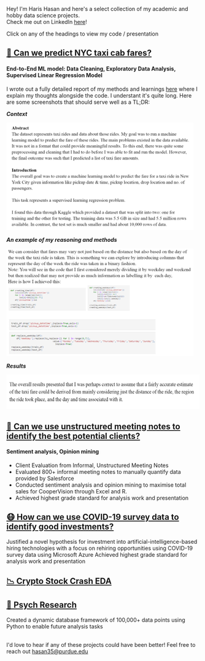 Hey! I'm Haris Hasan and here's a select collection of my academic and hobby data science projects.
<br> Check me out on LinkedIn [here](http://www.linkedin.com/in/harishasan001)!

Click on any of the headings to view my code / presentation

## [🚕 Can we predict NYC taxi cab fares?](https://github.com/harishasan001/data-sci-portfolio/blob/main/NYC%20Taxi%20Fare%20Prediction.ipynb)
#### End-to-End ML model: Data Cleaning, Exploratory Data Analysis, Supervised Linear Regression Model
I wrote out a fully detailed report of my methods and learnings [here](https://github.com/harishasan001/data-sci-portfolio/blob/main/NYC%20Taxi%20Fare%20Prediction%20Report%20%2B%20Explanation.pdf) where I explain my thoughts alongside the code. I understant it's quite long. Here are some screenshots that should serve well as a TL;DR:

***Context***
<p><img src="NYC Taxi Fare Report intro.PNG" width="487.2" height="280.8"></p>  

***An example of my reasoning and methods***
<p><img src="NYC Taxi Fare exploring.PNG" width="487.2" height="280.8"></p>

***Results***
<p><img src="NYC Taxi Fare outcome.PNG" width=""600 height="90"></p>



## [📔 Can we use unstructured meeting notes to identify the best potential clients?](https://github.com/harishasan001/data-sci-portfolio/blob/main/Meeting%20Notes%20Project%20_%20Haris%20Hasan.pdf) 
#### Sentiment analysis, Opinion mining
- Client Evaluation from Informal, Unstructured Meeting Notes
- Evaluated 800+ informal meeting notes to manually quantify data provided by Salesforce
- Conducted sentiment analysis and opinion mining to maximise total sales for CooperVision through Excel and R.
- Achieved highest grade standard for analysis work and presentation

## [😷 How can we use COVID-19 survey data to identify good investments?](https://github.com/harishasan001/data-sci-portfolio/blob/main/COVID-19%20Data%20Investment%20Project%20_%20Haris%20Hasan.pdf)
Justified a novel hypothesis for investment into artificial-intelligence-based hiring technologies with a focus on rehiring opportunities using COVID-19 survey data using Microsoft Azure 
Achieved highest grade standard for analysis work and presentation

## [📉 Crypto Stock Crash EDA](https://github.com/harishasan001/data-sci-portfolio/blob/main/Crypto%20Stock%20Crash%20Exploratory%20Data%20Analysis.ipynb) 


## [🧠 Psych Research](https://github.com/harishasan001/data-sci-portfolio/blob/main/Psych%20Research%20.ipynb) 

Created a dynamic database framework of 100,000+ data points using Python to enable future analysis tasks

<br> I'd love to hear if any of these projects could have been better! Feel free to reach out hasan35@purdue.edu

